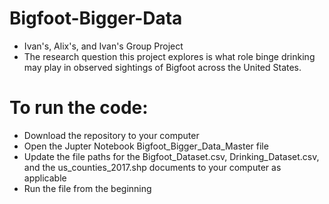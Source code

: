 # Bigfoot-Bigger-Data
* Ivan's, Alix's, and Ivan's Group Project
* The research question this project explores is what role binge drinking may play in observed sightings of Bigfoot across the United States.
# To run the code:
* Download the repository to your computer
* Open the Jupter Notebook Bigfoot_Bigger_Data_Master file
* Update the file paths for the Bigfoot_Dataset.csv, Drinking_Dataset.csv, and the us_counties_2017.shp documents to your   computer as applicable
* Run the file from the beginning
